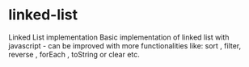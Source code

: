 # linked-list
Linked List implementation
Basic implementation of linked list with javascript - can be improved with more functionalities like:
sort , filter, reverse , forEach , toString or clear etc.
